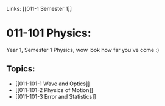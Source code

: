 Links: [[011-1 Semester 1]]

# 011-101 Physics:

Year 1, Semester 1 Physics, wow look how far you've come :)

## Topics:
- [[011-101-1 Wave and Optics]]
- [[011-101-2 Physics of Motion]]
- [[011-101-3 Error and Statistics]]